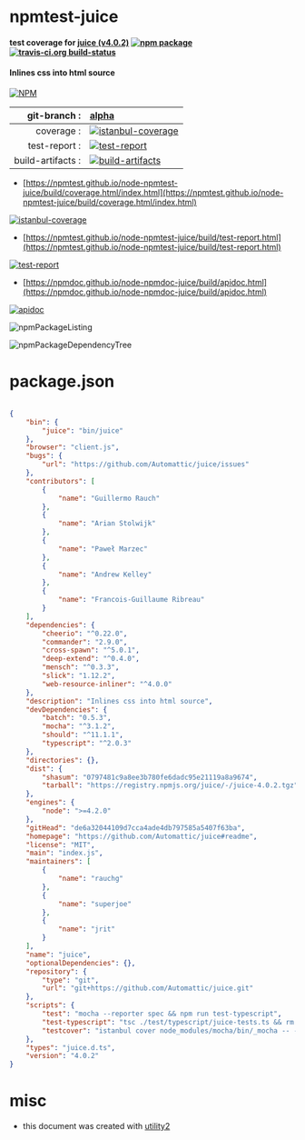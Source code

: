 # npmtest-juice

#### test coverage for  [juice (v4.0.2)](https://github.com/Automattic/juice#readme)  [![npm package](https://img.shields.io/npm/v/npmtest-juice.svg?style=flat-square)](https://www.npmjs.org/package/npmtest-juice) [![travis-ci.org build-status](https://api.travis-ci.org/npmtest/node-npmtest-juice.svg)](https://travis-ci.org/npmtest/node-npmtest-juice)

#### Inlines css into html source

[![NPM](https://nodei.co/npm/juice.png?downloads=true&downloadRank=true&stars=true)](https://www.npmjs.com/package/juice)

| git-branch : | [alpha](https://github.com/npmtest/node-npmtest-juice/tree/alpha)|
|--:|:--|
| coverage : | [![istanbul-coverage](https://npmtest.github.io/node-npmtest-juice/build/coverage.badge.svg)](https://npmtest.github.io/node-npmtest-juice/build/coverage.html/index.html)|
| test-report : | [![test-report](https://npmtest.github.io/node-npmtest-juice/build/test-report.badge.svg)](https://npmtest.github.io/node-npmtest-juice/build/test-report.html)|
| build-artifacts : | [![build-artifacts](https://npmtest.github.io/node-npmtest-juice/glyphicons_144_folder_open.png)](https://github.com/npmtest/node-npmtest-juice/tree/gh-pages/build)|

- [https://npmtest.github.io/node-npmtest-juice/build/coverage.html/index.html](https://npmtest.github.io/node-npmtest-juice/build/coverage.html/index.html)

[![istanbul-coverage](https://npmtest.github.io/node-npmtest-juice/build/screenCapture.buildCi.browser.%252Ftmp%252Fbuild%252Fcoverage.lib.html.png)](https://npmtest.github.io/node-npmtest-juice/build/coverage.html/index.html)

- [https://npmtest.github.io/node-npmtest-juice/build/test-report.html](https://npmtest.github.io/node-npmtest-juice/build/test-report.html)

[![test-report](https://npmtest.github.io/node-npmtest-juice/build/screenCapture.buildCi.browser.%252Ftmp%252Fbuild%252Ftest-report.html.png)](https://npmtest.github.io/node-npmtest-juice/build/test-report.html)

- [https://npmdoc.github.io/node-npmdoc-juice/build/apidoc.html](https://npmdoc.github.io/node-npmdoc-juice/build/apidoc.html)

[![apidoc](https://npmdoc.github.io/node-npmdoc-juice/build/screenCapture.buildCi.browser.%252Ftmp%252Fbuild%252Fapidoc.html.png)](https://npmdoc.github.io/node-npmdoc-juice/build/apidoc.html)

![npmPackageListing](https://npmtest.github.io/node-npmtest-juice/build/screenCapture.npmPackageListing.svg)

![npmPackageDependencyTree](https://npmtest.github.io/node-npmtest-juice/build/screenCapture.npmPackageDependencyTree.svg)



# package.json

```json

{
    "bin": {
        "juice": "bin/juice"
    },
    "browser": "client.js",
    "bugs": {
        "url": "https://github.com/Automattic/juice/issues"
    },
    "contributors": [
        {
            "name": "Guillermo Rauch"
        },
        {
            "name": "Arian Stolwijk"
        },
        {
            "name": "Paweł Marzec"
        },
        {
            "name": "Andrew Kelley"
        },
        {
            "name": "Francois-Guillaume Ribreau"
        }
    ],
    "dependencies": {
        "cheerio": "^0.22.0",
        "commander": "2.9.0",
        "cross-spawn": "^5.0.1",
        "deep-extend": "^0.4.0",
        "mensch": "^0.3.3",
        "slick": "1.12.2",
        "web-resource-inliner": "^4.0.0"
    },
    "description": "Inlines css into html source",
    "devDependencies": {
        "batch": "0.5.3",
        "mocha": "^3.1.2",
        "should": "^11.1.1",
        "typescript": "^2.0.3"
    },
    "directories": {},
    "dist": {
        "shasum": "0797481c9a8ee3b780fe6dadc95e21119a8a9674",
        "tarball": "https://registry.npmjs.org/juice/-/juice-4.0.2.tgz"
    },
    "engines": {
        "node": ">=4.2.0"
    },
    "gitHead": "de6a32044109d7cca4ade4db797585a5407f63ba",
    "homepage": "https://github.com/Automattic/juice#readme",
    "license": "MIT",
    "main": "index.js",
    "maintainers": [
        {
            "name": "rauchg"
        },
        {
            "name": "superjoe"
        },
        {
            "name": "jrit"
        }
    ],
    "name": "juice",
    "optionalDependencies": {},
    "repository": {
        "type": "git",
        "url": "git+https://github.com/Automattic/juice.git"
    },
    "scripts": {
        "test": "mocha --reporter spec && npm run test-typescript",
        "test-typescript": "tsc ./test/typescript/juice-tests.ts && rm ./test/typescript/juice-tests.js",
        "testcover": "istanbul cover node_modules/mocha/bin/_mocha -- -R spec"
    },
    "types": "juice.d.ts",
    "version": "4.0.2"
}
```



# misc
- this document was created with [utility2](https://github.com/kaizhu256/node-utility2)
